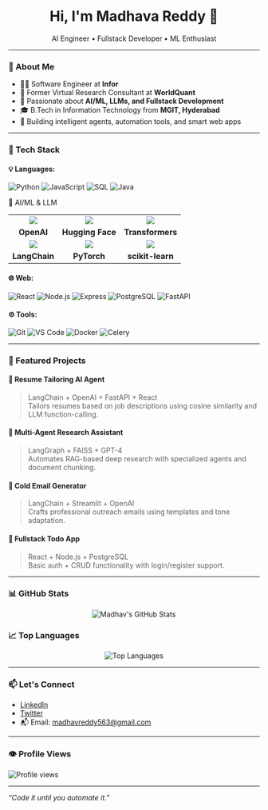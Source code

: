 
<h1 align="center">Hi, I'm Madhava Reddy 👋</h1>
<p align="center">AI Engineer • Fullstack Developer • ML Enthusiast</p>

---

### 💼 About Me

- 👨‍💻 Software Engineer at **Infor**
- 🔬 Former Virtual Research Consultant at **WorldQuant**
- 🧠 Passionate about **AI/ML, LLMs, and Fullstack Development**
- 🎓 B.Tech in Information Technology from **MGIT, Hyderabad**
- 🚀 Building intelligent agents, automation tools, and smart web apps

---

### 🚀 Tech Stack

#### 💡 Languages:
![Python](https://img.shields.io/badge/-Python-3776AB?style=flat&logo=python&logoColor=white)
![JavaScript](https://img.shields.io/badge/-JavaScript-F7DF1E?style=flat&logo=javascript&logoColor=black)
![SQL](https://img.shields.io/badge/-SQL-4479A1?style=flat&logo=postgresql&logoColor=white)
![Java](https://img.shields.io/badge/-Java-007396?style=flat&logo=java&logoColor=white)

🧠 AI/ML & LLM
<table> <tr> <td align="center"> <img src="https://img.shields.io/badge/OpenAI-412991?style=for-the-badge&logo=openai&logoColor=white" /> </td> <td align="center"> <img src="https://img.shields.io/badge/HuggingFace-ffcc00?style=for-the-badge&logo=hugging-face&logoColor=black" /> </td> <td align="center"> <img src="https://img.shields.io/badge/Transformers-FF6F00?style=for-the-badge" /> </td> </tr> <tr> <td align="center"><b>OpenAI</b></td> <td align="center"><b>Hugging Face</b></td> <td align="center"><b>Transformers</b></td> </tr> <tr> <td align="center"> <img src="https://img.shields.io/badge/LangChain-1e4c8f?style=for-the-badge" /> </td> <td align="center"> <img src="https://img.shields.io/badge/PyTorch-EE4C2C?style=for-the-badge&logo=pytorch&logoColor=white" /> </td> <td align="center"> <img src="https://img.shields.io/badge/scikit--learn-F7931E?style=for-the-badge&logo=scikit-learn&logoColor=white" /> </td> </tr> <tr> <td align="center"><b>LangChain</b></td> <td align="center"><b>PyTorch</b></td> <td align="center"><b>scikit-learn</b></td> </tr> </table>

#### 🌐 Web:
![React](https://img.shields.io/badge/-React-61DAFB?style=flat&logo=react&logoColor=black)
![Node.js](https://img.shields.io/badge/-Node.js-339933?style=flat&logo=node.js&logoColor=white)
![Express](https://img.shields.io/badge/-Express.js-000000?style=flat&logo=express&logoColor=white)
![PostgreSQL](https://img.shields.io/badge/-PostgreSQL-336791?style=flat&logo=postgresql&logoColor=white)
![FastAPI](https://img.shields.io/badge/-FastAPI-009688?style=flat&logo=fastapi&logoColor=white)

#### ⚙️ Tools:
![Git](https://img.shields.io/badge/-Git-F05032?style=flat&logo=git&logoColor=white)
![VS Code](https://img.shields.io/badge/-VSCode-007ACC?style=flat&logo=visual-studio-code&logoColor=white)
![Docker](https://img.shields.io/badge/-Docker-2496ED?style=flat&logo=docker&logoColor=white)
![Celery](https://img.shields.io/badge/-Celery-37814A?style=flat)

---

### 📌 Featured Projects

#### 🧠 Resume Tailoring AI Agent
> LangChain + OpenAI + FastAPI + React  
Tailors resumes based on job descriptions using cosine similarity and LLM function-calling.

#### 🤖 Multi-Agent Research Assistant
> LangGraph + FAISS + GPT-4  
Automates RAG-based deep research with specialized agents and document chunking.

#### 📩 Cold Email Generator
> LangChain + Streamlit + OpenAI  
Crafts professional outreach emails using templates and tone adaptation.

#### 📝 Fullstack Todo App
> React + Node.js + PostgreSQL  
Basic auth + CRUD functionality with login/register support.

---
### 📊 GitHub Stats

<p align="center">
  <img src="https://github-readme-stats.vercel.app/api?username=madhav563&show_icons=true&theme=default" alt="Madhav's GitHub Stats" />
</p>

### 📈 Top Languages

<p align="center">
  <img src="https://github-readme-stats.vercel.app/api/top-langs/?username=madhav563&layout=compact" alt="Top Languages" />
</p>

---


### 📫 Let's Connect

- [LinkedIn](https://www.linkedin.com/in/chennarapu/)
- [Twitter](https://x.com/PositiveBit0001)
- 📬 Email: madhavreddy563@gmail.com

---

### 👁️ Profile Views

![Profile views](https://komarev.com/ghpvc/?username=madhav563&label=Profile%20views&color=0e75b6&style=flat)

---

_“Code it until you automate it.”_
